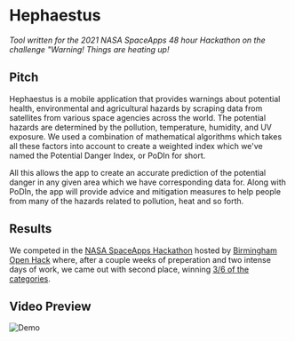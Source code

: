 # Hephaestus
*Tool written for the 2021 NASA SpaceApps 48 hour Hackathon on the challenge "Warning! Things are heating up!*

## Pitch
Hephaestus is a mobile application that provides warnings about potential health, environmental and agricultural hazards by scraping data from satellites from various space agencies across the world. The potential hazards are determined by the pollution, temperature, humidity, and UV exposure. We used a combination of mathematical algorithms which takes all these factors into account to create a weighted index which we've named the Potential Danger Index, or PoDIn for short.

All this allows the app to create an accurate prediction of the potential danger in any given area which we have corresponding data for. Along with PoDIn, the app will provide advice and mitigation measures to help people from many of the hazards related to pollution, heat and so forth.

## Results
We competed in the [NASA SpaceApps Hackathon](https://www.spaceappschallenge.org/about/) hosted by [Birmingham Open Hack](https://openhack.tech/) where, after a couple weeks of preperation and two intense days of work, we came out with second place, winning [3/6 of the categories](https://openhack.tech/winners/).

## Video Preview
![Demo](https://user-images.githubusercontent.com/26516651/135774299-4909fe06-fd5c-45ea-913f-8e6dcd146ede.png)
